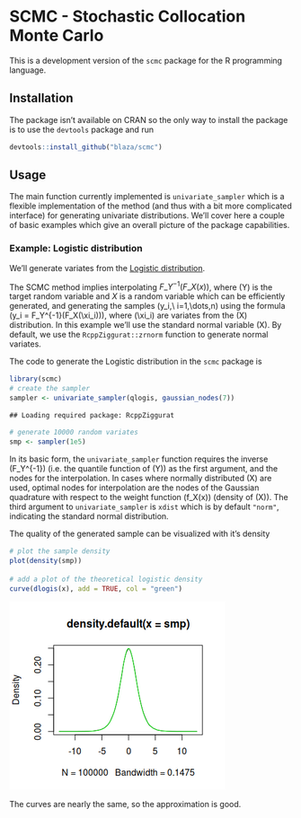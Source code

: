 SCMC - Stochastic Collocation Monte Carlo
================

This is a development version of the `scmc` package for the R
programming language.

## Installation

The package isn’t available on CRAN so the only way to install the
package is to use the `devtools` package and run

``` r
devtools::install_github("blaza/scmc")
```

## Usage

The main function currently implemented is `univariate_sampler` which is
a flexible implementation of the method (and thus with a bit more
complicated interface) for generating univariate distributions. We’ll
cover here a couple of basic examples which give an overall picture of
the package capabilities.

### Example: Logistic distribution

We’ll generate variates from the [Logistic
distribution](https://en.wikipedia.org/wiki/Logistic_distribution).

The SCMC method implies interpolating $F\_Y^{-1}(F\_X(x))$, where \(Y\)
is the target random variable and $X$ is a random variable which can be
efficiently generated, and generating the samples \(y_i,\ i=1,\dots,n\)
using the formula \(y_i = F_Y^{-1}(F_X(\xi_i))\), where \(\xi_i\) are
variates from the \(X\) distribution. In this example we’ll use the
standard normal variable \(X\). By default, we use the
`RcppZiggurat::zrnorm` function to generate normal variates.

The code to generate the Logistic distribution in the `scmc` package is

``` r
library(scmc)
# create the sampler
sampler <- univariate_sampler(qlogis, gaussian_nodes(7))
```

    ## Loading required package: RcppZiggurat

``` r
# generate 10000 random variates
smp <- sampler(1e5)
```

In its basic form, the `univariate_sampler` function requires the
inverse \(F_Y^{-1}\) (i.e. the quantile function of \(Y\)) as the first
argument, and the nodes for the interpolation. In cases where normally
distributed \(X\) are used, optimal nodes for interpolation are the
nodes of the Gaussian quadrature with respect to the weight function
\(f_X(x)\) (density of \(X\)). The third argument to
`univariate_sampler` is `xdist` which is by default `"norm"`, indicating
the standard normal distribution.

The quality of the generated sample can be visualized with it’s density

``` r
# plot the sample density
plot(density(smp))

# add a plot of the theoretical logistic density
curve(dlogis(x), add = TRUE, col = "green")
```

![](README.tex_files/figure-gfm/unnamed-chunk-3-1.png)<!-- -->

The curves are nearly the same, so the approximation is good.
